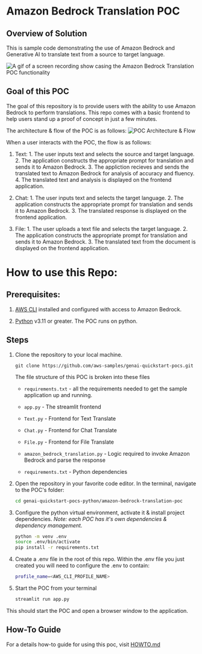 # Amazon Bedrock Translation POC

## Overview of Solution

This is sample code demonstrating the use of Amazon Bedrock and Generative AI to translate text from a source to target language.

![A gif of a screen recording show casing the Amazon Bedrock Translation POC functionality](images/demo.gif)


## Goal of this POC
The goal of this repository is to provide users with the ability to use Amazon Bedrock to perform translations. This repo comes with a basic frontend to help users stand up a proof of concept in just a few minutes.

The architecture & flow of the POC is as follows:
![POC Architecture & Flow](images/architecture.png 'POC Architecture')


When a user interacts with the POC, the flow is as follows:

1. Text:
            1. The user inputs text and selects the source and target language.
            2. The application constructs the appropriate prompt for translation and sends it to Amazon Bedrock.
            3. The appliction recieves and sends the translated text to Amazon Bedrock for analysis of accuracy and fluency.
            4. The translated text and analysis is displayed on the frontend application.

1. Chat:
            1. The user inputs text and selects the target language.
            2. The application constructs the appropriate prompt for translation and sends it to Amazon Bedrock.
            3. The translated response is displayed on the frontend application.

1. File:
            1. The user uploads a text file and selects the target language.
            2. The application constructs the appropriate prompt for translation and sends it to Amazon Bedrock.
            3. The translated text from the document is displayed on the frontend application.




# How to use this Repo:

## Prerequisites:

1. [AWS CLI](https://docs.aws.amazon.com/cli/latest/userguide/getting-started-install.html) installed and configured with access to Amazon Bedrock.

1. [Python](https://www.python.org/downloads/) v3.11 or greater. The POC runs on python. 



## Steps
1. Clone the repository to your local machine.

    ```
    git clone https://github.com/aws-samples/genai-quickstart-pocs.git
    ```
    
    The file structure of this POC is broken into these files
    
    * `requirements.txt` - all the requirements needed to get the sample application up and running.
    * `app.py` - The streamlit frontend
    
    
    * `Text.py` - Frontend for Text Translate
    
    * `Chat.py` - Frontend for Chat Translate
    
    * `File.py` - Frontend for File Translate
    
    * `amazon_bedrock_translation.py` - Logic required to invoke Amazon Bedrock and parse the response
    
    * `requirements.txt` - Python dependencies
    
    

1. Open the repository in your favorite code editor. In the terminal, navigate to the POC's folder:
    ```zsh
    cd genai-quickstart-pocs-python/amazon-bedrock-translation-poc
    ```

1. Configure the python virtual environment, activate it & install project dependencies. *Note: each POC has it's own dependencies & dependency management.*
    ```zsh
    python -m venv .env
    source .env/bin/activate
    pip install -r requirements.txt
    ```

1. Create a .env file in the root of this repo. Within the .env file you just created you will need to configure the .env to contain:

    ```zsh
    profile_name=<AWS_CLI_PROFILE_NAME>
    ```


1. Start the POC from your terminal
    ```zsh
    streamlit run app.py
    ```
This should start the POC and open a browser window to the application. 

## How-To Guide
For a details how-to guide for using this poc, visit [HOWTO.md](HOWTO.md)

